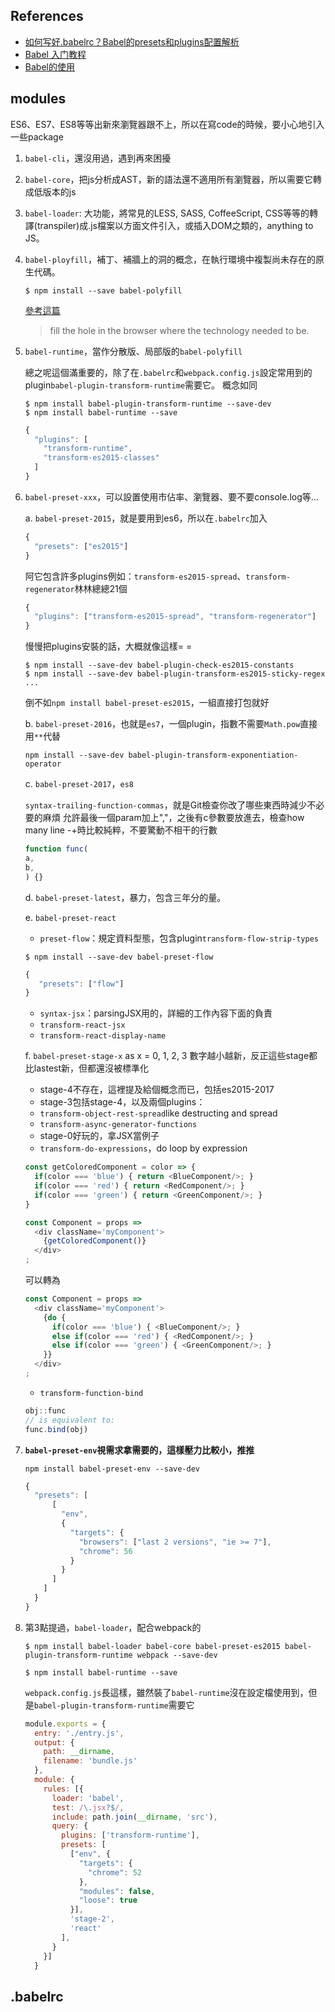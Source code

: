 ## References
* [如何写好.babelrc？Babel的presets和plugins配置解析](https://excaliburhan.com/post/babel-preset-and-plugins.html)
* [Babel 入门教程](http://www.ruanyifeng.com/blog/2016/01/babel.html)
* [Babel的使用](https://segmentfault.com/a/1190000008159877)

## modules


ES6、ES7、ES8等等出新來瀏覽器跟不上，所以在寫code的時候，要小心地引入一些package

1. `babel-cli`，還沒用過，遇到再來困擾

2. `babel-core`，把js分析成AST，新的語法還不適用所有瀏覽器，所以需要它轉成低版本的js

3. `babel-loader`: 大功能，將常見的LESS, SASS, CoffeeScript, CSS等等的轉譯(transpiler)成.js檔案以方面文件引入，或插入DOM之類的，anything to JS。

4. `babel-ployfill`，補丁、補牆上的洞的概念，在執行環境中複製尚未存在的原生代碼。
    ```shell
    $ npm install --save babel-polyfill
    ```
    
    [參考這篇](https://remysharp.com/2010/10/08/what-is-a-polyfill)
    > fill the hole in the browser where the technology needed to be.
 
5. `babel-runtime`，當作分散版、局部版的`babel-polyfill`

    總之呢這個滿重要的，除了在`.babelrc`和`webpack.config.js`設定常用到的plugin`babel-plugin-transform-runtime`需要它。 
    概念如同
    

    ```shell
    $ npm install babel-plugin-transform-runtime --save-dev
    $ npm install babel-runtime --save
    ```
    ```js
    {
      "plugins": [
        "transform-runtime",
        "transform-es2015-classes"
      ]
    }
    ```
6. `babel-preset-xxx`，可以設置使用市佔率、瀏覽器、要不要console.log等…
    
    a. `babel-preset-2015`，就是要用到es6，所以在`.babelrc`加入
    ```js
    {
      "presets": ["es2015"]
    }
    ```
    阿它包含許多plugins例如：`transform-es2015-spread`、`transform-regenerator`林林總總21個
    ```js
    {
      "plugins": ["transform-es2015-spread", "transform-regenerator"]
    }
    ```
    慢慢把plugins安裝的話，大概就像這樣= =
    ```shell
    $ npm install --save-dev babel-plugin-check-es2015-constants
    $ npm install --save-dev babel-plugin-transform-es2015-sticky-regex
    ...
    ```
    倒不如`npm install babel-preset-es2015`，一組直接打包就好
    
    b. `babel-preset-2016`，也就是`es7`，一個plugin，指數不需要`Math.pow`直接用`**`代替
    ```shell
    npm install --save-dev babel-plugin-transform-exponentiation-operator
    ```
    
    c. `babel-preset-2017`，`es8`
    
    `syntax-trailing-function-commas`，就是Git檢查你改了哪些東西時減少不必要的麻煩
    允許最後一個param加上","，之後有c參數要放進去，檢查how many line -+時比較純粹，不要驚動不相干的行數
    ```js
    function func(
    a,
    b,
    ) {}
    ```
    
    d. `babel-preset-latest`，暴力，包含三年分的量。
    
    e. `babel-preset-react`
    
      * `preset-flow`：規定資料型態，包含plugin`transform-flow-strip-types`
      ```shell
      $ npm install --save-dev babel-preset-flow
      ```
      ```js
      {
         "presets": ["flow"]
      }
      ```
      * `syntax-jsx`：parsingJSX用的，詳細的工作內容下面的負責
      * `transform-react-jsx`
      * `transform-react-display-name`
    
    f. `babel-preset-stage-x` as x = 0, 1, 2, 3
    數字越小越新，反正這些stage都比lastest新，但都還沒被標準化

    * stage-4不存在，這裡提及給個概念而已，包括es2015-2017
    * stage-3包括stage-4，以及兩個plugins：

    - `transform-object-rest-spread`like destructing and spread
    - `transform-async-generator-functions`

    * stage-0好玩的，拿JSX當例子

    - `transform-do-expressions`，do loop by expression
    
    ```js
    const getColoredComponent = color => {
      if(color === 'blue') { return <BlueComponent/>; }
      if(color === 'red') { return <RedComponent/>; }
      if(color === 'green') { return <GreenComponent/>; }
    }

    const Component = props =>
      <div className='myComponent'>
        {getColoredComponent()}
      </div>
    ;
    ```
    可以轉為
    
    ```js
    const Component = props =>
      <div className='myComponent'>
        {do {
          if(color === 'blue') { <BlueComponent/>; }
          else if(color === 'red') { <RedComponent/>; }
          else if(color === 'green') { <GreenComponent/>; }
        }}
      </div>
    ;

    ```

    - `transform-function-bind`
    ```js
    obj::func
    // is equivalent to:
    func.bind(obj)
    ```
7. **`babel-preset-env`視需求拿需要的，這樣壓力比較小，推推**
    ```shell
    npm install babel-preset-env --save-dev
    ```
    ```js
    {
      "presets": [
          [
            "env",
            {
              "targets": {
                "browsers": ["last 2 versions", "ie >= 7"],
                "chrome": 56
              }
            }
          ]
        ]
      }
    }
    ```

8. 第3點提過，`babel-loader`，配合webpack的        
    ```shell
    $ npm install babel-loader babel-core babel-preset-es2015 babel-plugin-transform-runtime webpack --save-dev       
    ```
    ```shell
    $ npm install babel-runtime --save
    ```
    `webpack.config.js`長這樣，雖然裝了`babel-runtime`沒在設定檔使用到，但是`babel-plugin-transform-runtime`需要它
    ```js
    module.exports = {
      entry: './entry.js',
      output: {
        path: __dirname,
        filename: 'bundle.js'
      },
      module: {
        rules: [{
          loader: 'babel',
          test: /\.jsx?$/,
          include: path.join(__dirname, 'src'),
          query: {
            plugins: ['transform-runtime'],
            presets: [
              ["env", {
                "targets": {
                  "chrome": 52
                },
                "modules": false,
                "loose": true
              }],
              'stage-2',
              'react'
            ],
          }
        }]
      }
    ```
 
## .babelrc
